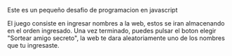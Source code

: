 Este es un pequeño desafio de programacion en javascript

El juego consiste en ingresar nombres a la web, estos se iran almacenando en el orden ingresado.
Una vez terminado, puedes pulsar el boton elegir "Sortear amigo secreto", la web te dara aleatoriamente uno de los nombres que tu ingresaste.
